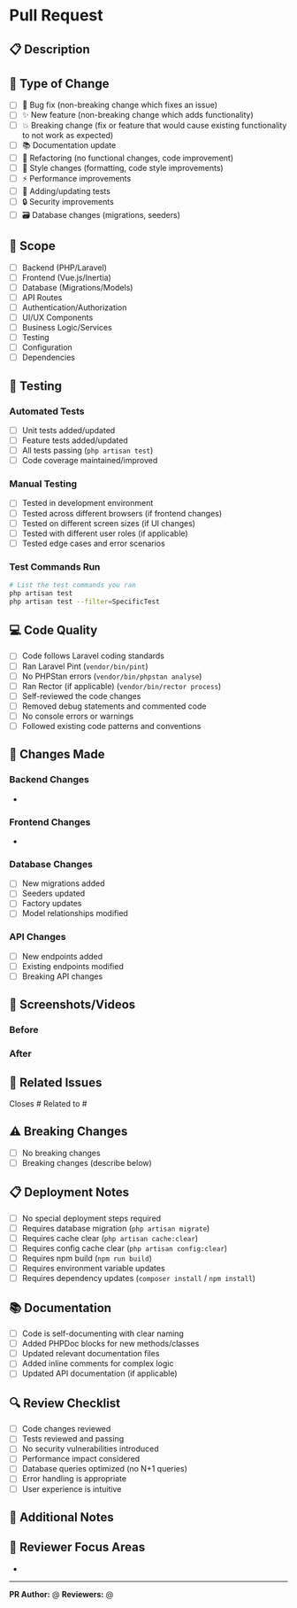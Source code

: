 # Pull Request

## 📋 Description
<!-- Provide a clear and detailed description of the changes -->

## 🔄 Type of Change
<!-- Mark all relevant options with an "x" -->
- [ ] 🐛 Bug fix (non-breaking change which fixes an issue)
- [ ] ✨ New feature (non-breaking change which adds functionality)
- [ ] 💥 Breaking change (fix or feature that would cause existing functionality to not work as expected)
- [ ] 📚 Documentation update
- [ ] 🔧 Refactoring (no functional changes, code improvement)
- [ ] 🎨 Style changes (formatting, code style improvements)
- [ ] ⚡ Performance improvements
- [ ] 🧪 Adding/updating tests
- [ ] 🔒 Security improvements
- [ ] 🗃️ Database changes (migrations, seeders)

## 🎯 Scope
<!-- Mark all affected areas with an "x" -->
- [ ] Backend (PHP/Laravel)
- [ ] Frontend (Vue.js/Inertia)
- [ ] Database (Migrations/Models)
- [ ] API Routes
- [ ] Authentication/Authorization
- [ ] UI/UX Components
- [ ] Business Logic/Services
- [ ] Testing
- [ ] Configuration
- [ ] Dependencies

## 🧪 Testing
<!-- Describe the tests performed to verify your changes -->

### Automated Tests
- [ ] Unit tests added/updated
- [ ] Feature tests added/updated
- [ ] All tests passing (`php artisan test`)
- [ ] Code coverage maintained/improved

### Manual Testing
- [ ] Tested in development environment
- [ ] Tested across different browsers (if frontend changes)
- [ ] Tested on different screen sizes (if UI changes)
- [ ] Tested with different user roles (if applicable)
- [ ] Tested edge cases and error scenarios

### Test Commands Run
```bash
# List the test commands you ran
php artisan test
php artisan test --filter=SpecificTest
```

## 💻 Code Quality
<!-- Mark completed items with an "x" -->
- [ ] Code follows Laravel coding standards
- [ ] Ran Laravel Pint (`vendor/bin/pint`)
- [ ] No PHPStan errors (`vendor/bin/phpstan analyse`)
- [ ] Ran Rector (if applicable) (`vendor/bin/rector process`)
- [ ] Self-reviewed the code changes
- [ ] Removed debug statements and commented code
- [ ] No console errors or warnings
- [ ] Followed existing code patterns and conventions

## 📝 Changes Made
<!-- Provide a detailed list of changes -->

### Backend Changes
<!-- List backend changes if applicable -->
-

### Frontend Changes
<!-- List frontend changes if applicable -->
-

### Database Changes
<!-- List database changes if applicable -->
- [ ] New migrations added
- [ ] Seeders updated
- [ ] Factory updates
- [ ] Model relationships modified

### API Changes
<!-- List API changes if applicable -->
- [ ] New endpoints added
- [ ] Existing endpoints modified
- [ ] Breaking API changes

## 📸 Screenshots/Videos
<!-- Add screenshots or videos if your changes affect the UI -->

### Before
<!-- Screenshots of the old behavior/UI -->

### After
<!-- Screenshots of the new behavior/UI -->

## 🔗 Related Issues
<!-- Link to related issues, tickets, or discussions -->
Closes #
Related to #

## ⚠️ Breaking Changes
<!-- Describe any breaking changes and migration steps if applicable -->
- [ ] No breaking changes
- [ ] Breaking changes (describe below)

<!-- If there are breaking changes, describe them here -->

## 📋 Deployment Notes
<!-- Any special deployment considerations or steps -->
- [ ] No special deployment steps required
- [ ] Requires database migration (`php artisan migrate`)
- [ ] Requires cache clear (`php artisan cache:clear`)
- [ ] Requires config cache clear (`php artisan config:clear`)
- [ ] Requires npm build (`npm run build`)
- [ ] Requires environment variable updates
- [ ] Requires dependency updates (`composer install` / `npm install`)

## 📚 Documentation
<!-- Mark completed items with an "x" -->
- [ ] Code is self-documenting with clear naming
- [ ] Added PHPDoc blocks for new methods/classes
- [ ] Updated relevant documentation files
- [ ] Added inline comments for complex logic
- [ ] Updated API documentation (if applicable)

## 🔍 Review Checklist
<!-- For reviewers -->
- [ ] Code changes reviewed
- [ ] Tests reviewed and passing
- [ ] No security vulnerabilities introduced
- [ ] Performance impact considered
- [ ] Database queries optimized (no N+1 queries)
- [ ] Error handling is appropriate
- [ ] User experience is intuitive

## 📝 Additional Notes
<!-- Any additional context, concerns, or information for reviewers -->

## 🙏 Reviewer Focus Areas
<!-- Specific areas where you'd like focused review -->
-

---
**PR Author:** @<!-- your github username -->
**Reviewers:** @<!-- tag reviewers -->

